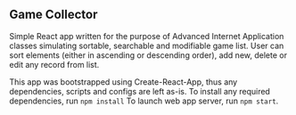 ## Game Collector

Simple React app written for the purpose of Advanced Internet Application classes simulating sortable, searchable and modifiable game list. User can sort elements (either in ascending or descending order), add new, delete or edit any record from list.

This app was bootstrapped using Create-React-App, thus any dependencies, scripts and configs are left as-is.
To install any required dependencies, run `npm install`
To launch web app server, run `npm start`.